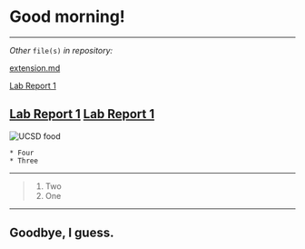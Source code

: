 # **Good morning!**
---

*Other* `file(s)` *in repository:*

[extension.md](https://peternguyen4.github.io/cse15l-lab-reports/extension.md)

[Lab Report 1](https://PeterNguyen4.github.io/cse15l-lab-reports/lab-report-1-week-2.html)

[Lab Report 1](lab-report-1-week-2.html)
[Lab Report 1](lab-report-1-week-2.md)
---

![UCSD food](https://media4.giphy.com/media/l44QjgeQ5ium91n9K/giphy.gif)

```
* Four
* Three
```
---
> 1. Two
> 2. One
---

## Goodbye, I guess.
